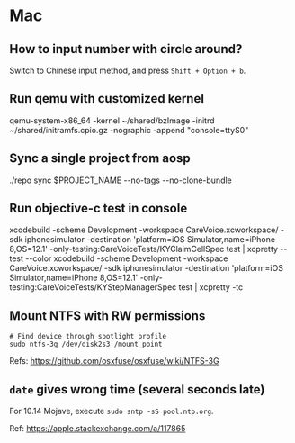 # Mac

## How to input number with circle around?

Switch to Chinese input method, and press `Shift + Option + b`.

## Run qemu with customized kernel

qemu-system-x86_64 -kernel ~/shared/bzImage -initrd ~/shared/initramfs.cpio.gz -nographic -append "console=ttyS0"

## Sync a single project from aosp

./repo sync $PROJECT_NAME --no-tags --no-clone-bundle

## Run objective-c test in console

xcodebuild -scheme Development -workspace CareVoice.xcworkspace/ -sdk iphonesimulator -destination 'platform=iOS Simulator,name=iPhone 8,OS=12.1' -only-testing:CareVoiceTests/KYClaimCellSpec test | xcpretty --test --color
xcodebuild -scheme Development -workspace CareVoice.xcworkspace/ -sdk iphonesimulator -destination 'platform=iOS Simulator,name=iPhone 8,OS=12.1' -only-testing:CareVoiceTests/KYStepManagerSpec test | xcpretty -tc

## Mount NTFS with RW permissions

```
# Find device through spotlight profile
sudo ntfs-3g /dev/disk2s3 /mount_point
```

Refs: https://github.com/osxfuse/osxfuse/wiki/NTFS-3G

## `date` gives wrong time (several seconds late)

For 10.14 Mojave, execute `sudo sntp -sS pool.ntp.org`.

Ref: https://apple.stackexchange.com/a/117865

